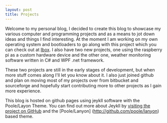 ```yaml
---
layout: post
title: Projects
---
```


Welcome to my personal blog, I decided to create this blog to showcase my various computer and programming projects and as a means to jot down ideas and things I find interesting. At the moment I am working on my own operating system and bootloaders to go along with this project which you can check out at [Ibox](http://bitbucket.org/beyondsociety). I also have two new projects, one using the raspberry pi as a custom hardware device and the other one, weather monitoring software written in C# and WPF .net framework. 

These two projects are still in the early stages of development, but when more stuff comes along I'll let you know about it. I also just joined github and plan on moving most of my projects over from bitbucket and sourceforge and hopefully start contributing more to other projects as I gain more experience. 

This blog is hosted on github pages using jeykll software with the Poole/Layon Theme. You can find out more about Jeykll by [visiting the project on GitHub](https://github.com/mojombo/jekyll) and the [Poole/Lanyon] (http://github.com/poole/lanyon) based theme.

